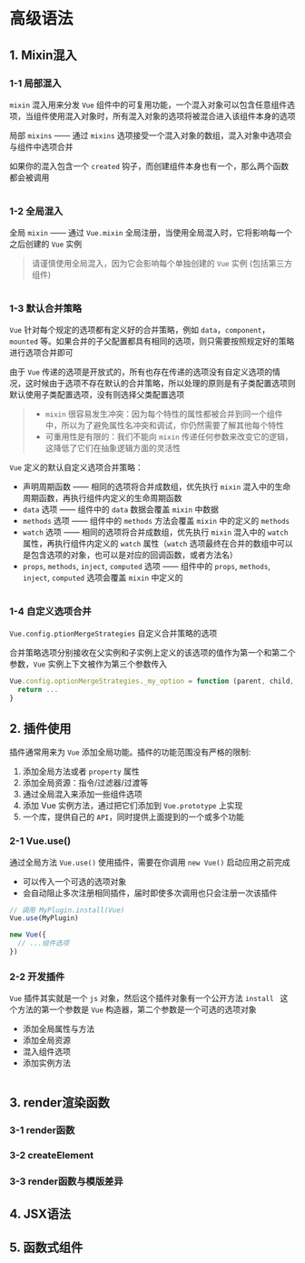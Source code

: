 # 高级语法

## 1. Mixin混入

### 1-1 局部混入

`mixin` 混入用来分发 `Vue` 组件中的可复用功能，一个混入对象可以包含任意组件选项，当组件使用混入对象时，所有混入对象的选项将被混合进入该组件本身的选项

局部 `mixins` —— 通过 `mixins` 选项接受一个混入对象的数组，混入对象中选项会与组件中选项合并

如果你的混入包含一个 `created` 钩子，而创建组件本身也有一个，那么两个函数都会被调用

```
```



### 1-2 全局混入

全局 `mixin` —— 通过 `Vue.mixin` 全局注册，当使用全局混入时，它将影响每一个之后创建的 `Vue` 实例

> 请谨慎使用全局混入，因为它会影响每个单独创建的 `Vue` 实例 (包括第三方组件)

```
```



### 1-3 默认合并策略

`Vue` 针对每个规定的选项都有定义好的合并策略，例如 `data`，`component`，`mounted` 等。如果合并的子父配置都具有相同的选项，则只需要按照规定好的策略进行选项合并即可

由于 `Vue` 传递的选项是开放式的，所有也存在传递的选项没有自定义选项的情况，这时候由于选项不存在默认的合并策略，所以处理的原则是有子类配置选项则默认使用子类配置选项，没有则选择父类配置选项

> - `mixin` 很容易发生冲突：因为每个特性的属性都被合并到同一个组件中，所以为了避免属性名冲突和调试，你仍然需要了解其他每个特性
> - 可重用性是有限的：我们不能向 `mixin` 传递任何参数来改变它的逻辑，这降低了它们在抽象逻辑方面的灵活性

`Vue` 定义的默认自定义选项合并策略：

* 声明周期函数 —— 相同的选项将合并成数组，优先执行 `mixin` 混入中的生命周期函数，再执行组件内定义的生命周期函数
* `data` 选项 —— 组件中的 `data` 数据会覆盖 `mixin` 中数据
* `methods` 选项 —— 组件中的 `methods` 方法会覆盖 `mixin` 中的定义的 `methods`
* `watch` 选项 —— 相同的选项将合并成数组，优先执行 `mixin` 混入中的 `watch` 属性，再执行组件内定义的 `watch` 属性（`watch` 选项最终在合并的数组中可以是包含选项的对象，也可以是对应的回调函数，或者方法名）
* `props`, `methods`, `inject`, `computed` 选项 —— 组件中的 `props`, `methods`, `inject`, `computed` 选项会覆盖 `mixin` 中定义的

```
```



### 1-4 自定义选项合并

`Vue.config.ptionMergeStrategies` 自定义合并策略的选项

合并策略选项分别接收在父实例和子实例上定义的该选项的值作为第一个和第二个参数，`Vue` 实例上下文被作为第三个参数传入

```js
Vue.config.optionMergeStrategies._my_option = function (parent, child, vm) {
  return ...
}
```



## 2. 插件使用

插件通常用来为 `Vue` 添加全局功能。插件的功能范围没有严格的限制:

1. 添加全局方法或者 `property` 属性
2. 添加全局资源：指令/过滤器/过渡等
3. 通过全局混入来添加一些组件选项
4. 添加 Vue 实例方法，通过把它们添加到 `Vue.prototype` 上实现
5. 一个库，提供自己的 `API`，同时提供上面提到的一个或多个功能



### 2-1 Vue.use()

通过全局方法 `Vue.use()` 使用插件，需要在你调用 `new Vue()` 启动应用之前完成

* 可以传入一个可选的选项对象
* 会自动阻止多次注册相同插件，届时即使多次调用也只会注册一次该插件

```js
// 调用 MyPlugin.install(Vue)
Vue.use(MyPlugin)

new Vue({
  // ...组件选项
})
```



### 2-2 开发插件

`Vue` 插件其实就是一个 `js` 对象，然后这个插件对象有一个公开方法 `install ` 这个方法的第一个参数是 `Vue` 构造器，第二个参数是一个可选的选项对象

* 添加全局属性与方法
* 添加全局资源
* 混入组件选项
* 添加实例方法

```
```



## 3. render渲染函数

### 3-1 render函数



### 3-2 createElement



### 3-3 render函数与模版差异



## 4. JSX语法



## 5. 函数式组件

